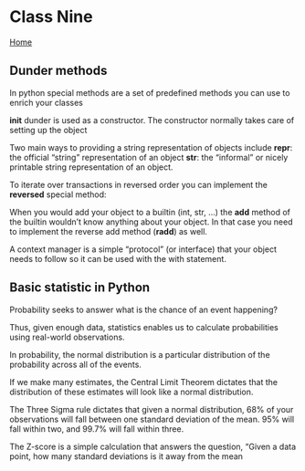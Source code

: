 # Class Nine

[Home](https://daviey52.github.io/reading-notes/)

## Dunder methods

In python special methods are a set of predefined methods you can use to enrich your classes

__init__ dunder is used as a constructor. The constructor normally takes care of setting up the object

Two main ways to providing a string representation of objects include
__repr__: the official “string” representation of an object
__str__: the “informal” or nicely printable string representation of an object.

To iterate over transactions in reversed order you can implement the __reversed__ special method:

  When you would add your object to a builtin (int, str, …) the __add__ method of the builtin wouldn’t know anything about your object. In that case you need to implement the reverse add method (__radd__) as well.

A context manager is a simple “protocol” (or interface) that your object needs to follow so it can be used with the with statement.

## Basic statistic in Python

Probability seeks to answer what is the chance of an event happening?

Thus, given enough data, statistics enables us to calculate probabilities using real-world observations.

In probability, the normal distribution is a particular distribution of the probability across all of the events.

If we make many estimates, the Central Limit Theorem dictates that the distribution of these estimates will look like a normal distribution.

The Three Sigma rule dictates that given a normal distribution, 68% of your observations will fall between one standard deviation of the mean. 95% will fall within two, and 99.7% will fall within three.

The Z-score is a simple calculation that answers the question, “Given a data point, how many standard deviations is it away from the mean
